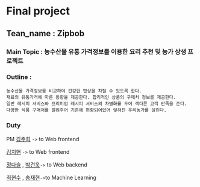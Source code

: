 # Final project
## Tean_name : Zipbob
### Main Topic : 농수산물 유통 가격정보를 이용한 요리 추천 및 농가 상생 프로젝트
### Outline :
```
농수산물 가격정보를 비교하여 건강한 밥상을 차릴 수 있도록 한다.
재료의 유통가격에 따른 동향을 제공한다. 합리적인 상품의 구매처 정보를 제공한다. 
일반 레시피 서비스와 프리미엄 레시피 서비스의 차별화를 두어 색다른 고객 만족을 준다.
다양한 식품 구매처를 알려주어 기존에 편향되어있어 잊혀진 우리농가를 살린다.
```
### Duty
PM [김주희](https://github.com/ginttone) `->` to Web frontend

[김지현](https://github.com/fonslucens) `->` to Web frontend 

[정다슬](https://github.com/Ethan-Jeong) , [박건욱](https://github.com/sxzcad)`->` to Web backend

[최현수](https://github.com/hakdj) , [송재현](https://github.com/Songgplant)`->`to Machine Learning
